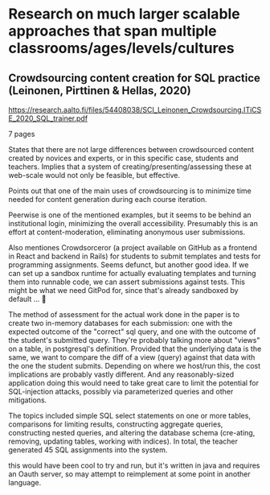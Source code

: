# Research on much larger scalable approaches that span multiple classrooms/ages/levels/cultures

## Crowdsourcing content creation for SQL practice (Leinonen, Pirttinen & Hellas, 2020)
https://research.aalto.fi/files/54408038/SCI_Leinonen_Crowdsourcing.ITiCSE_2020_SQL_trainer.pdf

7 pages

States that there are not large differences between crowdsourced content created by novices and experts, or in this specific case, students and teachers. Implies that a system of creating/presenting/assessing these at web-scale would not only be feasible, but effective.

Points out that one of the main uses of crowdsourcing is to minimize time needed for content generation during each course iteration.

Peerwise is one of the mentioned examples, but it seems to be behind an institutional login, minimizing the overall accessibility. Presumably this is an effort at content-moderation, eliminating anonymous user submissions.

Also mentiones Crowdsorceror (a project available on GitHub as a frontend in React and backend in Rails) for students to submit templates and tests for programming assignments. Seems defunct, but another good idea. If we can set up a sandbox runtime for actually evaluating templates and turning them into runnable code, we can assert submissions against tests. This might be what we need GitPod for, since that's already sandboxed by default ... :thinking:

The method of assessment for the actual work done in the paper is to create two in-memory databases for each submission: one with the expected outcome of the "correct" sql query, and one with the outcome of the student's submitted query. They're probably talking more about "views" on a table, in postgresql's definition. Provided that the underlying data is the same, we want to compare the diff of a view (query) against that data with the one the student submits. Depending on where we host/run this, the cost implications are probably vastly different. And any reasonably-sized application doing this would need to take great care to limit the potential for SQL-injection attacks, possibly via parameterized queries and other mitigations.

The topics included simple SQL select statements on one or more tables, comparisons for limiting results, constructing aggregate queries, constructing nested queries, and altering the database schema (cre-ating, removing, updating tables, working with indices). In total, the teacher generated 45 SQL assignments into the system.

this would have been cool to try and run, but it's written in java and requires an Oauth server, so may attempt to reimplement at some point in another language.
